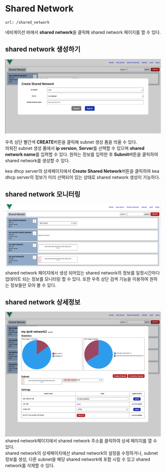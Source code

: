 Shared Network
=====================
    url: /shared_network
네비게이션 바에서 **shared network**을 클릭해 shared network 페이지를 열 수 있다.  

shared network 생성하기
--------------------
![사진을 불러올 수 없습니다.](https://github.com/neneong/keaDHCPManager/blob/main/source/_static/%E1%84%89%E1%85%B3%E1%84%8F%E1%85%B3%E1%84%85%E1%85%B5%E1%86%AB%E1%84%89%E1%85%A3%E1%86%BA%202023-11-07%2017.10.52.png?raw=true)

우측 상단 빨간색 **CREATE**버튼을 클릭해 subnet 생성 폼을 띄울 수 있다.  
띄워진 subnet 생성 폼에서 **ip version**, **Server**를 선택할 수 있으며 **shared network name**를 입력할 수 있다.
원하는 정보를 입력한 후 **Submit**버튼을 클릭하여 shared network를 생성할 수 있다.  

kea dhcp server의 상세페이지에서 **Create Shared Network**버튼을 클릭하여 kea dhcp server의 정보가 미리 선택되어 있는 상태로 shared network 생성이 가능하다.  

shared network 모니터링
-------------------
![사진을 불러올 수 없습니다.](https://github.com/neneong/keaDHCPManager/blob/main/source/_static/%E1%84%89%E1%85%B3%E1%84%8F%E1%85%B3%E1%84%85%E1%85%B5%E1%86%AB%E1%84%89%E1%85%A3%E1%86%BA%202023-11-07%2017.25.05.png?raw=true)
shared network 페이지에서 생성 되어있는 shared network의 정보를 일정시간마다 업데이트 되는 정보를 모니터링 할 수 있다. 또한 우측 상단 검색 기능을 이용하여 원하는 정보들만 모아 볼 수 있다.   

shared network 상세정보
-------------------
![사진을 불러올 수 없습니다.](https://github.com/neneong/keaDHCPManager/blob/main/source/_static/%E1%84%89%E1%85%B3%E1%84%8F%E1%85%B3%E1%84%85%E1%85%B5%E1%86%AB%E1%84%89%E1%85%A3%E1%86%BA%202023-11-07%2017.30.33.png?raw=true)
shared network페이지에서 shared network 주소를 클릭하여 상세 페이지를 열 수 있다.   
shared network의 상세페이지에선 shared network의 설정을 수정하거나, subnet 정보를 생성, 다른 subnet을 해당 shared network에 포함 시킬 수 있고 shared network를 삭제할 수 있다.  



